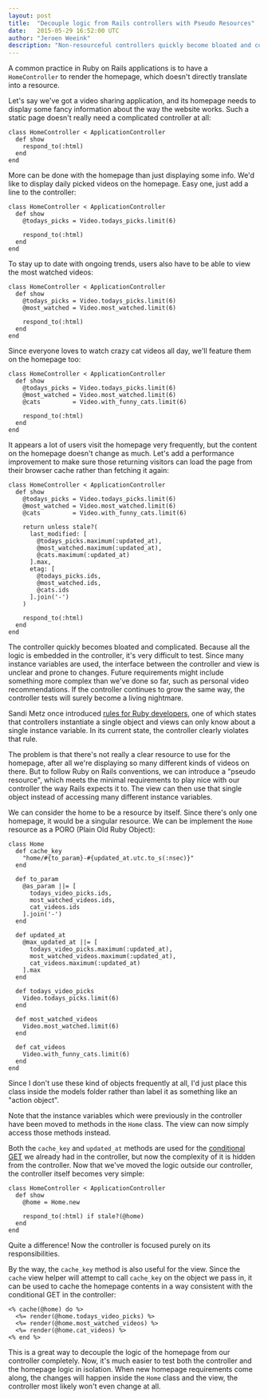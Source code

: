 ```yaml
---
layout: post
title:  "Decouple logic from Rails controllers with Pseudo Resources"
date:   2015-05-29 16:52:00 UTC
author: "Jeroen Weeink"
description: "Non-resourceful controllers quickly become bloated and complex. Learn how to decouple them from their logic by making them resourceful!"
---
```

A common practice in Ruby on Rails applications is to have a `HomeController` to render the homepage, which doesn't directly translate into a resource.

Let's say we've got a video sharing application, and its homepage needs to display some fancy information about the way the website works. Such a static page doesn't really need a complicated controller at all:

    class HomeController < ApplicationController
      def show
        respond_to(:html)
      end
    end

More can be done with the homepage than just displaying some info. We'd like to display daily picked videos on the homepage. Easy one, just add a line to the controller:

    class HomeController < ApplicationController
      def show
        @todays_picks = Video.todays_picks.limit(6)

        respond_to(:html)
      end
    end

To stay up to date with ongoing trends, users also have to be able to view the most watched videos:

    class HomeController < ApplicationController
      def show
        @todays_picks = Video.todays_picks.limit(6)
        @most_watched = Video.most_watched.limit(6)

        respond_to(:html)
      end
    end

Since everyone loves to watch crazy cat videos all day, we'll feature them on the homepage too:

    class HomeController < ApplicationController
      def show
        @todays_picks = Video.todays_picks.limit(6)
        @most_watched = Video.most_watched.limit(6)
        @cats         = Video.with_funny_cats.limit(6)

        respond_to(:html)
      end
    end

It appears a lot of users visit the homepage very frequently, but the content on the homepage doesn't change as much. Let's add a performance improvement to make sure those returning visitors can load the page from their browser cache rather than fetching it again:

    class HomeController < ApplicationController
      def show
        @todays_picks = Video.todays_picks.limit(6)
        @most_watched = Video.most_watched.limit(6)
        @cats         = Video.with_funny_cats.limit(6)

        return unless stale?(
          last_modified: [
            @todays_picks.maximum(:updated_at),
            @most_watched.maximum(:updated_at),
            @cats.maximum(:updated_at)
          ].max,
          etag: [
            @todays_picks.ids,
            @most_watched.ids,
            @cats.ids
          ].join('-')
        )

        respond_to(:html)
      end
    end

The controller quickly becomes bloated and complicated. Because all the logic is embedded in the controller, it's very difficult to test. Since many instance variables are used, the interface between the controller and view is unclear and prone to changes. Future requirements might include something more complex than we've done so far, such as personal video recommendations. If the controller continues to grow the same way, the controller tests will surely become a living nightmare.

Sandi Metz once introduced [rules for Ruby developers][1], one of which states that controllers instantiate a single object and views can only know about a single instance variable. In its current state, the controller clearly violates that rule.

The problem is that there's not really a clear resource to use for the homepage, after all we're displaying so many different kinds of videos on there. But to follow Ruby on Rails conventions, we can introduce a "pseudo resource", which meets the minimal requirements to play nice with our controller the way Rails expects it to. The view can then use that single object instead of accessing many different instance variables.

We can consider the home to be a resource by itself. Since there's only one homepage, it would be a singular resource. We can be implement the `Home` resource as a PORO (Plain Old Ruby Object):

    class Home
      def cache_key
        "home/#{to_param}-#{updated_at.utc.to_s(:nsec)}"
      end

      def to_param
        @as_param ||= [
          todays_video_picks.ids,
          most_watched_videos.ids,
          cat_videos.ids
        ].join('-')
      end

      def updated_at
        @max_updated_at ||= [
          todays_video_picks.maximum(:updated_at),
          most_watched_videos.maximum(:updated_at),
          cat_videos.maximum(:updated_at)
        ].max
      end

      def todays_video_picks
        Video.todays_picks.limit(6)
      end

      def most_watched_videos
        Video.most_watched.limit(6)
      end

      def cat_videos
        Video.with_funny_cats.limit(6)
      end
    end

Since I don't use these kind of objects frequently at all, I'd just place this class inside the models folder rather than label it as something like an "action object".

Note that the instance variables which were previously in the controller have been moved to methods in the `Home` class. The view can now simply access those methods instead.

Both the `cache_key` and `updated_at` methods are used for the [conditional GET][2] we already had in the controller, but now the complexity of it is hidden from the controller. Now that we've moved the logic outside our controller, the controller itself becomes very simple:

    class HomeController < ApplicationController
      def show
        @home = Home.new

        respond_to(:html) if stale?(@home)
      end
    end

Quite a difference! Now the controller is focused purely on its responsibilities.

By the way, the `cache_key` method is also useful for the view. Since the `cache` view helper will attempt to call `cache_key` on the object we pass in, it can be used to cache the homepage contents in a way consistent with the conditional GET in the controller:

    <% cache(@home) do %>
      <%= render(@home.todays_video_picks) %>
      <%= render(@home.most_watched_videos) %>
      <%= render(@home.cat_videos) %>
    <% end %>

This is a great way to decouple the logic of the homepage from our controller completely. Now, it's much easier to test both the controller and the homepage logic in isolation. When new homepage requirements come along, the changes will happen inside the `Home` class and the view, the controller most likely won't even change at all.

[1]: https://robots.thoughtbot.com/sandi-metz-rules-for-developers
[2]: http://guides.rubyonrails.org/caching_with_rails.html#conditional-get-support